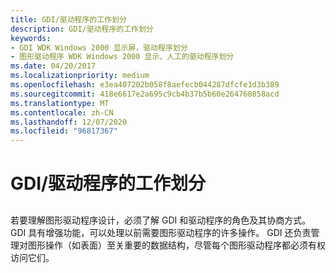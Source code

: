 ```yaml
---
title: GDI/驱动程序的工作划分
description: GDI/驱动程序的工作划分
keywords:
- GDI WDK Windows 2000 显示屏，驱动程序划分
- 图形驱动程序 WDK Windows 2000 显示、人工的驱动程序划分
ms.date: 04/20/2017
ms.localizationpriority: medium
ms.openlocfilehash: e3ea407202b058f8aefecb044287dfcfe1d3b389
ms.sourcegitcommit: 418e6617e2a695c9cb4b37b5b60e264760858acd
ms.translationtype: MT
ms.contentlocale: zh-CN
ms.lasthandoff: 12/07/2020
ms.locfileid: "96817367"
---
```

# <a name="gdidriver-division-of-labor"></a>GDI/驱动程序的工作划分


## <span id="ddk_gdi_2f_driver_division_of_labor_gg"></span><span id="DDK_GDI_2F_DRIVER_DIVISION_OF_LABOR_GG"></span>


若要理解图形驱动程序设计，必须了解 GDI 和驱动程序的角色及其协商方式。 GDI 具有增强功能，可以处理以前需要图形驱动程序的许多操作。 GDI 还负责管理对图形操作（如表面）至关重要的数据结构，尽管每个图形驱动程序都必须有权访问它们。

 

 





